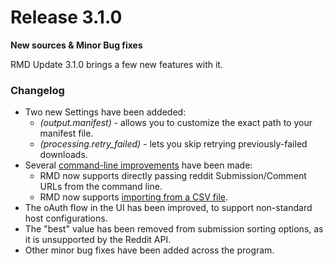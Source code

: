 # Release 3.1.0

__New sources & Minor Bug fixes__

RMD Update 3.1.0 brings a few new features with it. 

### Changelog

+ Two new Settings have been addeded:
    + *(output.manifest)* - allows you to customize the exact path to your manifest file.
    + *(processing.retry_failed)* - lets you skip retrying previously-failed downloads.
+ Several [command-line improvements](../Advanced_Usage/Settings.md) have been made:
    + RMD now supports directly passing reddit Submission/Comment URLs from the command line. 
    + RMD now supports [importing from a CSV file](../Advanced_Usage/Settings.md#importing-from-reddit-csv-export).
+ The oAuth flow in the UI has been improved, to support non-standard host configurations.
+ The "best" value has been removed from submission sorting options, as it is unsupported by the Reddit API.
+ Other minor bug fixes have been added across the program.
